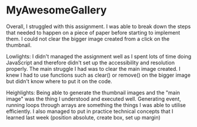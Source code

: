 # MyAwesomeGallery
Overall, I struggled with this assignment. I was able to break down the steps that needed to happen on a piece of paper before starting to implement them. I could not clear the bigger image created from a click on the thumbnail.

Lowlights: I didn't managed the assignment well as I spent lots of time doing JavaScript and therefore didn't set up the accessibility and resolution properly. The main struggle I had was to clear the main image created. I knew I had to use functions such as clear() or remove() on the bigger image but didn't know where to put it on the code.

Heighlights: Being able to generate the thumbnail images and the "main image" was the thing I understood and executed well. Generating event, running loops through arrays are something the things I was able to utilise efficiently. I also managed to put in practice technical concepts that I learned last week (position absolute, create box, set up margin)